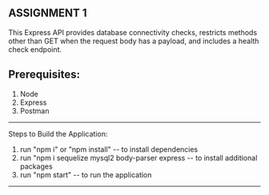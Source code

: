 
## ASSIGNMENT 1
This Express API provides database connectivity checks, restricts methods other than GET when the request body has a payload, and includes a health check endpoint.

## Prerequisites:
1. Node
2. Express
3. Postman
------------------
Steps to Build the Application:
1. run "npm i" or "npm install" -- to install dependencies
2. run "npm i sequelize mysql2 body-parser express -- to install additional packages
3. run "npm start" -- to run the application
-----------------------------